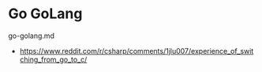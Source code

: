 # Go GoLang

go-golang.md

*   https://www.reddit.com/r/csharp/comments/1jlu007/experience_of_switching_from_go_to_c/

